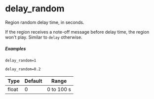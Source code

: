 ---
---
# delay_random

Region random delay time, in seconds.

If the region receives a note-off message before delay time,
the region won't play. Similar to `delay` otherwise.

##### Examples

```
delay_random=1

delay_random=0.2
```

| Type  | Default | Range      |
| ---   | ---     | ---        |
| float | 0       | 0 to 100 s |
